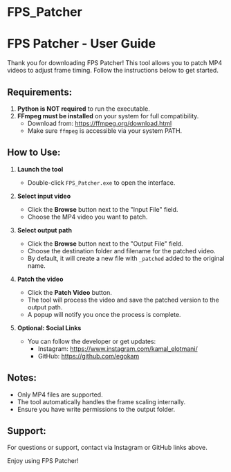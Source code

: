 # FPS_Patcher
FPS Patcher - User Guide
========================

Thank you for downloading FPS Patcher! This tool allows you to patch MP4 videos to adjust frame timing. Follow the instructions below to get started.

Requirements:
-------------
1. **Python is NOT required** to run the executable.
2. **FFmpeg must be installed** on your system for full compatibility.
   - Download from: https://ffmpeg.org/download.html
   - Make sure `ffmpeg` is accessible via your system PATH.

How to Use:
-----------
1. **Launch the tool**
   - Double-click `FPS_Patcher.exe` to open the interface.

2. **Select input video**
   - Click the **Browse** button next to the "Input File" field.
   - Choose the MP4 video you want to patch.

3. **Select output path**
   - Click the **Browse** button next to the "Output File" field.
   - Choose the destination folder and filename for the patched video.
   - By default, it will create a new file with `_patched` added to the original name.

4. **Patch the video**
   - Click the **Patch Video** button.
   - The tool will process the video and save the patched version to the output path.
   - A popup will notify you once the process is complete.

5. **Optional: Social Links**
   - You can follow the developer or get updates:
     - Instagram: https://www.instagram.com/kamal_elotmani/
     - GitHub: https://github.com/egokam

Notes:
------
- Only MP4 files are supported.
- The tool automatically handles the frame scaling internally.
- Ensure you have write permissions to the output folder.

Support:
--------
For questions or support, contact via Instagram or GitHub links above.

Enjoy using FPS Patcher!
